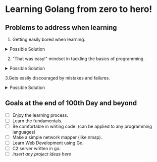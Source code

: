 # Learning Golang from zero to hero!

## Problems to address when learning

1. Getting easily bored when learning.
<details>
  <summary>Possible Solution</summary>
  
  ```bash
  Make small and manageable goals every day and reward yourself after achieving such goals.
  ```
</details>

2. "That was easy!" mindset in tackling the basics of programming.
<details>
  <summary>Possible Solution</summary>
 
  ```bash
  Never skip the basics because it is the foundation of learning.
  ```
</details>

3.Gets easily discouraged by mistakes and failures.
<details><summary>Possible Solution</summary>
  
  ```bash
  We learn by mistakes. Do not let failures let you down instead learn from them.
  ```
</details>

## Goals at the end of 100th Day and beyond

- [ ] Enjoy the learning process.
- [ ] Learn the fundamentals.
- [ ] Be comfortable in writing code. (can be applied to any programming languages)
- [ ] Make a simple network mapper (like nmap).
- [ ] Learn Web Development using Go.
- [ ] C2 server written in go.
- [ ] *insert any project ideas here*
